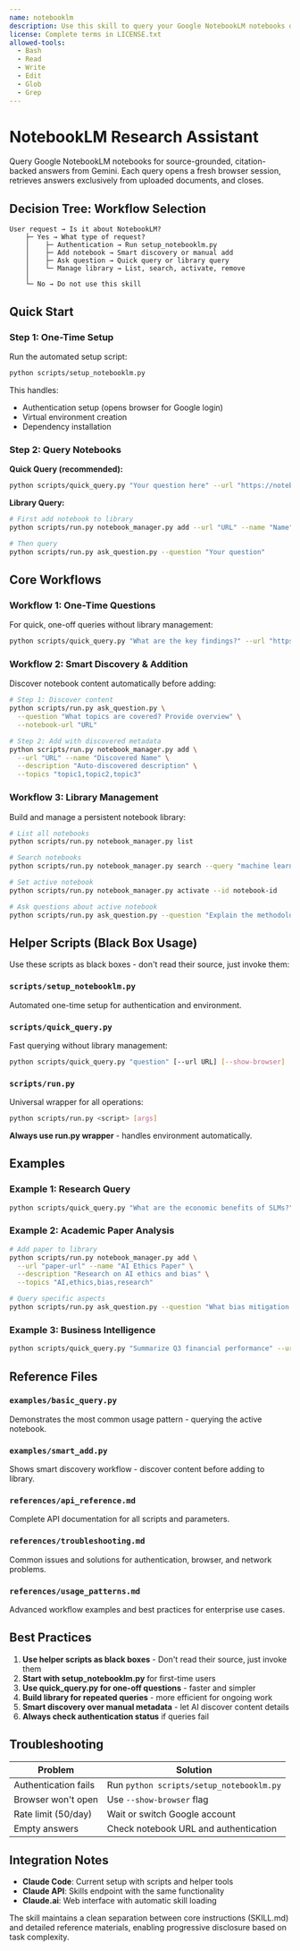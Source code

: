 ```yaml
---
name: notebooklm
description: Use this skill to query your Google NotebookLM notebooks directly from Claude Code for source-grounded, citation-backed answers from Gemini. Browser automation, library management, persistent auth. Drastically reduced hallucinations through document-only responses.
license: Complete terms in LICENSE.txt
allowed-tools:
  - Bash
  - Read
  - Write
  - Edit
  - Glob
  - Grep
---
```


# NotebookLM Research Assistant

Query Google NotebookLM notebooks for source-grounded, citation-backed answers from Gemini. Each query opens a fresh browser session, retrieves answers exclusively from uploaded documents, and closes.

## Decision Tree: Workflow Selection

```
User request → Is it about NotebookLM?
    ├─ Yes → What type of request?
    │    ├─ Authentication → Run setup_notebooklm.py
    │    ├─ Add notebook → Smart discovery or manual add
    │    ├─ Ask question → Quick query or library query
    │    └─ Manage library → List, search, activate, remove
    │
    └─ No → Do not use this skill
```

## Quick Start

### Step 1: One-Time Setup
Run the automated setup script:
```bash
python scripts/setup_notebooklm.py
```

This handles:
- Authentication setup (opens browser for Google login)
- Virtual environment creation
- Dependency installation

### Step 2: Query Notebooks

**Quick Query (recommended):**
```bash
python scripts/quick_query.py "Your question here" --url "https://notebooklm.google.com/notebook/..."
```

**Library Query:**
```bash
# First add notebook to library
python scripts/run.py notebook_manager.py add --url "URL" --name "Name" --description "Description" --topics "topics"

# Then query
python scripts/run.py ask_question.py --question "Your question"
```

## Core Workflows

### Workflow 1: One-Time Questions
For quick, one-off queries without library management:

```bash
python scripts/quick_query.py "What are the key findings?" --url "https://notebooklm.google.com/notebook/..."
```

### Workflow 2: Smart Discovery & Addition
Discover notebook content automatically before adding:

```bash
# Step 1: Discover content
python scripts/run.py ask_question.py \
  --question "What topics are covered? Provide overview" \
  --notebook-url "URL"

# Step 2: Add with discovered metadata
python scripts/run.py notebook_manager.py add \
  --url "URL" --name "Discovered Name" \
  --description "Auto-discovered description" \
  --topics "topic1,topic2,topic3"
```

### Workflow 3: Library Management
Build and manage a persistent notebook library:

```bash
# List all notebooks
python scripts/run.py notebook_manager.py list

# Search notebooks
python scripts/run.py notebook_manager.py search --query "machine learning"

# Set active notebook
python scripts/run.py notebook_manager.py activate --id notebook-id

# Ask questions about active notebook
python scripts/run.py ask_question.py --question "Explain the methodology"
```

## Helper Scripts (Black Box Usage)

Use these scripts as black boxes - don't read their source, just invoke them:

### `scripts/setup_notebooklm.py`
Automated one-time setup for authentication and environment.

### `scripts/quick_query.py`
Fast querying without library management:
```bash
python scripts/quick_query.py "question" [--url URL] [--show-browser]
```

### `scripts/run.py`
Universal wrapper for all operations:
```bash
python scripts/run.py <script> [args]
```

**Always use run.py wrapper** - handles environment automatically.

## Examples

### Example 1: Research Query
```bash
python scripts/quick_query.py "What are the economic benefits of SLMs?" --url "https://notebooklm.google.com/notebook/research-id"
```

### Example 2: Academic Paper Analysis
```bash
# Add paper to library
python scripts/run.py notebook_manager.py add \
  --url "paper-url" --name "AI Ethics Paper" \
  --description "Research on AI ethics and bias" \
  --topics "AI,ethics,bias,research"

# Query specific aspects
python scripts/run.py ask_question.py --question "What bias mitigation techniques are proposed?"
```

### Example 3: Business Intelligence
```bash
python scripts/quick_query.py "Summarize Q3 financial performance" --url "financial-reports-url"
```

## Reference Files

### `examples/basic_query.py`
Demonstrates the most common usage pattern - querying the active notebook.

### `examples/smart_add.py`
Shows smart discovery workflow - discover content before adding to library.

### `references/api_reference.md`
Complete API documentation for all scripts and parameters.

### `references/troubleshooting.md`
Common issues and solutions for authentication, browser, and network problems.

### `references/usage_patterns.md`
Advanced workflow examples and best practices for enterprise use cases.

## Best Practices

1. **Use helper scripts as black boxes** - Don't read their source, just invoke them
2. **Start with setup_notebooklm.py** for first-time users
3. **Use quick_query.py for one-off questions** - faster and simpler
4. **Build library for repeated queries** - more efficient for ongoing work
5. **Smart discovery over manual metadata** - let AI discover content details
6. **Always check authentication status** if queries fail

## Troubleshooting

| Problem | Solution |
|---------|----------|
| Authentication fails | Run `python scripts/setup_notebooklm.py` |
| Browser won't open | Use `--show-browser` flag |
| Rate limit (50/day) | Wait or switch Google account |
| Empty answers | Check notebook URL and authentication |

## Integration Notes

- **Claude Code**: Current setup with scripts and helper tools
- **Claude API**: Skills endpoint with the same functionality
- **Claude.ai**: Web interface with automatic skill loading

The skill maintains a clean separation between core instructions (SKILL.md) and detailed reference materials, enabling progressive disclosure based on task complexity.